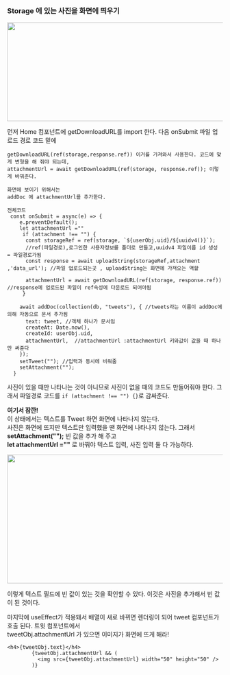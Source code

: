 ### Storage 에 있는 사진을 화면에 띄우기  

<img src="https://user-images.githubusercontent.com/97012561/198026479-1c6810f1-9ba1-4b33-9bd5-e9dd00c70227.png" width="600" height="230">

먼저 Home 컴포넌트에 getDownloadURL를 import 한다. 다음 onSubmit 파일 업로드 경로 코드 밑에 
```
getDownloadURL(ref(storage,response.ref)) 이거를 가져와서 사용한다. 코드에 맞게 변형을 해 줘야 되는데,
attachmentUrl = await getDownloadURL(ref(storage, response.ref)); 이렇게 바꿔준다. 

화면에 보이기 위해서는 
addDoc 에 attachmentUrl를 추가한다. 
```

```
전체코드
 const onSubmit = async(e) => {
    e.preventDefault(); 
    let attachmentUrl =""
     if (attachment !== "") {
      const storageRef = ref(storage, `${userObj.uid}/${uuidv4()}`);
      //ref(파일경로),로그인한 사용자정보를 폴더로 만들고,uuidv4 파일이름 id 생성 = 파일경로가됨 
      const response = await uploadString(storageRef,attachment ,'data_url'); //파일 업로드되는곳 , uploadString는 화면에 가져오는 역할
     
      attachmentUrl = await getDownloadURL(ref(storage, response.ref)) //response에 업로드된 파일이 ref속성에 다운로드 되어야됨
     }

    await addDoc(collection(db, "tweets"), { //tweets라는 이름이 addDoc에 의해 자동으로 문서 추가됨
      text: tweet, //객체 하나가 문서임
      createAt: Date.now(), 
      createId: userObj.uid,
      attachmentUrl,  //attachmentUrl :attachmentUrl 키와값이 값을 때 하나만 써준다 
    });
    setTweet(""); //입력과 동시에 비워줌
    setAttachment(""); 
  }

```
사진이 있을 때만 나타나는 것이 아니므로 사진이 없을 때의 코드도 만들어줘야 한다. 그래서 파일경로 코드를 ` if (attachment !== "") {} `로 감싸준다.  

**여기서 잠깐!**  
이 상태에서는 텍스트를 Tweet 하면 화면에 나타나지 않는다.   
사진은 화면에 뜨지만 텍스트만 입력했을 땐 화면에 나타나지 않는다. 그래서 **setAttachment("");** 빈 값을 추가 해 주고     
**let attachmentUrl =""**  로 바꿔야 텍스트 입력, 사진 입력 둘 다 가능하다.      


<img src="https://user-images.githubusercontent.com/97012561/198046863-40104d10-2776-41c4-94d0-906d5a623ab7.png" width="800" height="300">   

이렇게 텍스트 필드에 빈 값이 있는 것을 확인할 수 있다. 이것은 사진을 추가해서 빈 값이 된 것이다.   


    
마지막에 useEffect가 적용돼서 배열이 새로 바뀌면 렌더링이 되어 tweet 컴포넌트가 호출 된다. 트윗 컴포넌트에서    
tweetObj.attachmentUrl 가 있으면 이미지가 화면에 뜨게 해라!  
```
<h4>{tweetObj.text}</h4> 
        {tweetObj.attachmentUrl && (
          <img src={tweetObj.attachmentUrl} width="50" height="50" />
        )} 
```



